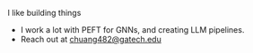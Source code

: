 I like building things
- I work a lot with PEFT for GNNs, and creating LLM pipelines.
- Reach out at chuang482@gatech.edu 

<!---
ccalvinhhuang/ccalvinhhuang is a ✨ special ✨ repository because its `README.md` (this file) appears on your GitHub profile.
You can click the Preview link to take a look at your changes.
--->
